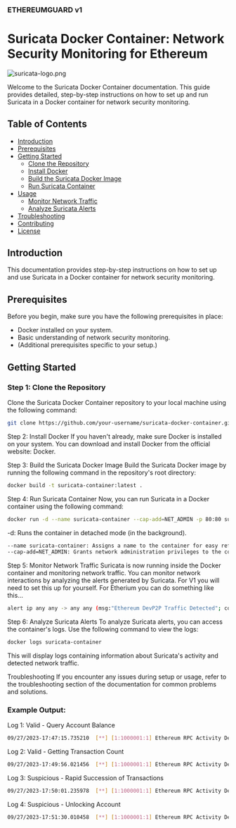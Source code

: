 ### ETHEREUMGUARD v1

# Suricata Docker Container: Network Security Monitoring for Ethereum

![suricata-logo.png](https://suricata.io/wp-content/uploads/2023/09/Logo-Suricata-vert-R.png)

Welcome to the Suricata Docker Container documentation. This guide provides detailed, step-by-step instructions on how to set up and run Suricata in a Docker container for network security monitoring.

## Table of Contents

- [Introduction](#introduction)
- [Prerequisites](#prerequisites)
- [Getting Started](#getting-started)
  - [Clone the Repository](#step-1-clone-the-repository)
  - [Install Docker](#step-2-install-docker)
  - [Build the Suricata Docker Image](#step-3-build-the-suricata-docker-image)
  - [Run Suricata Container](#step-4-run-suricata-container)
- [Usage](#usage)
  - [Monitor Network Traffic](#step-5-monitor-network-traffic)
  - [Analyze Suricata Alerts](#step-6-analyze-suricata-alerts)
- [Troubleshooting](#troubleshooting)
- [Contributing](#contributing)
- [License](#license)

## Introduction

This documentation provides step-by-step instructions on how to set up and use Suricata in a Docker container for network security monitoring.

## Prerequisites

Before you begin, make sure you have the following prerequisites in place:

- Docker installed on your system.
- Basic understanding of network security monitoring.
- (Additional prerequisites specific to your setup.)

## Getting Started

### Step 1: Clone the Repository

Clone the Suricata Docker Container repository to your local machine using the following command:

```bash
git clone https://github.com/your-username/suricata-docker-container.git
```
Step 2: Install Docker
If you haven't already, make sure Docker is installed on your system. You can download and install Docker from the official website: Docker.

Step 3: Build the Suricata Docker Image
Build the Suricata Docker image by running the following command in the repository's root directory:

```bash
docker build -t suricata-container:latest .
```
Step 4: Run Suricata Container
Now, you can run Suricata in a Docker container using the following command:

```bash
docker run -d --name suricata-container --cap-add=NET_ADMIN -p 80:80 suricata-container:latest
```
-d: Runs the container in detached mode (in the background).
```bash
--name suricata-container: Assigns a name to the container for easy reference.
--cap-add=NET_ADMIN: Grants network administration privileges to the container.
```
Step 5: Monitor Network Traffic
Suricata is now running inside the Docker container and monitoring network traffic. You can monitor network interactions by analyzing the alerts generated by Suricata. For V1 you will need to set this up for yourself. For Etherium you can do something like this...
```bash
alert ip any any -> any any (msg:"Ethereum DevP2P Traffic Detected"; content:"|224 00 0 0|"; depth:4; sid:1000001;)
```

Step 6: Analyze Suricata Alerts
To analyze Suricata alerts, you can access the container's logs. Use the following command to view the logs:

```bash
docker logs suricata-container
```
This will display logs containing information about Suricata's activity and detected network traffic.

Troubleshooting
If you encounter any issues during setup or usage, refer to the troubleshooting section of the documentation for common problems and solutions.


### Example Output:

Log 1: Valid - Query Account Balance
```bash
09/27/2023-17:47:15.735210  [**] [1:1000001:1] Ethereum RPC Activity Detected [**] [Classification: Standard Query] [Priority: 3] {TCP} 192.168.1.101:51937 -> 203.0.113.25:8545
```
Log 2: Valid - Getting Transaction Count
```bash
09/27/2023-17:49:56.021456  [**] [1:1000001:1] Ethereum RPC Activity Detected [**] [Classification: Standard Query] [Priority: 3] {TCP} 192.168.1.103:51939 -> 203.0.113.25:8545
```
Log 3: Suspicious - Rapid Succession of Transactions
```bash
09/27/2023-17:50:01.235978  [**] [1:1000001:1] Ethereum RPC Activity Detected [**] [Classification: Potential Attack - Rapid Transactions] [Priority: 1] {TCP} 192.168.1.104:51940 -> 203.0.113.25:8545
```
Log 4: Suspicious - Unlocking Account
```bash
09/27/2023-17:51:30.010458  [**] [1:1000001:1] Ethereum RPC Activity Detected [**] [Classification: Potential Attack - Account Unlocking] [Priority: 1] {TCP} 192.168.1.105:51941 -> 203.0.113.25:8545
```

